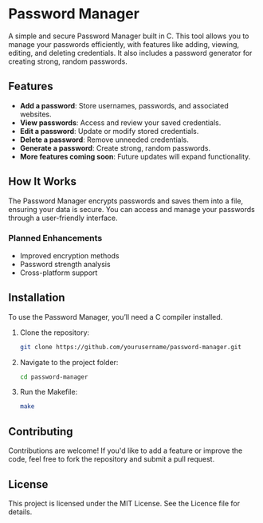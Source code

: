 # Password Manager

A simple and secure Password Manager built in C. This tool allows you to manage your passwords efficiently, with features like adding, viewing, editing, and deleting credentials. It also includes a password generator for creating strong, random passwords.

## Features
- **Add a password**: Store usernames, passwords, and associated websites.
- **View passwords**: Access and review your saved credentials.
- **Edit a password**: Update or modify stored credentials.
- **Delete a password**: Remove unneeded credentials.
- **Generate a password**: Create strong, random passwords.
- **More features coming soon**: Future updates will expand functionality.

## How It Works
The Password Manager encrypts passwords and saves them into a file, ensuring your data is secure. You can access and manage your passwords through a user-friendly interface.

### Planned Enhancements
- Improved encryption methods
- Password strength analysis
- Cross-platform support

## Installation
To use the Password Manager, you’ll need a C compiler installed.

1. Clone the repository:
    ```bash
    git clone https://github.com/yourusername/password-manager.git
    ```
2. Navigate to the project folder:
    ```bash
    cd password-manager
    ```
3. Run the Makefile:
    ```bash
    make
    ```

## Contributing
Contributions are welcome! If you'd like to add a feature or improve the code, feel free to fork the repository and submit a pull request.

## License
This project is licensed under the MIT License. See the Licence file for details.
